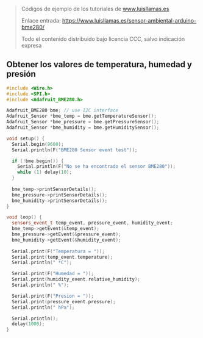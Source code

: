 > Códigos de ejemplo de los tutoriales de www.luisllamas.es
>
> Enlace entrada: https://www.luisllamas.es/sensor-ambiental-arduino-bme280/
>
> Todo el contenido distribuido bajo licencia CCC, salvo indicación expresa

## Obtener los valores de temperatura, humedad y presión
```cpp
#include <Wire.h>
#include <SPI.h>
#include <Adafruit_BME280.h>

Adafruit_BME280 bme; // use I2C interface
Adafruit_Sensor *bme_temp = bme.getTemperatureSensor();
Adafruit_Sensor *bme_pressure = bme.getPressureSensor();
Adafruit_Sensor *bme_humidity = bme.getHumiditySensor();

void setup() {
  Serial.begin(9600);
  Serial.println(F("BME280 Sensor event test"));

  if (!bme.begin()) {
    Serial.println(F("No se ha encontrado el sensor BME280"));
    while (1) delay(10);
  }
  
  bme_temp->printSensorDetails();
  bme_pressure->printSensorDetails();
  bme_humidity->printSensorDetails();
}

void loop() {
  sensors_event_t temp_event, pressure_event, humidity_event;
  bme_temp->getEvent(&temp_event);
  bme_pressure->getEvent(&pressure_event);
  bme_humidity->getEvent(&humidity_event);
  
  Serial.print(F("Temperatura = "));
  Serial.print(temp_event.temperature);
  Serial.println(" *C");

  Serial.print(F("Humedad = "));
  Serial.print(humidity_event.relative_humidity);
  Serial.println(" %");

  Serial.print(F("Presion = "));
  Serial.print(pressure_event.pressure);
  Serial.println(" hPa");

  Serial.println();
  delay(1000);
}
```


